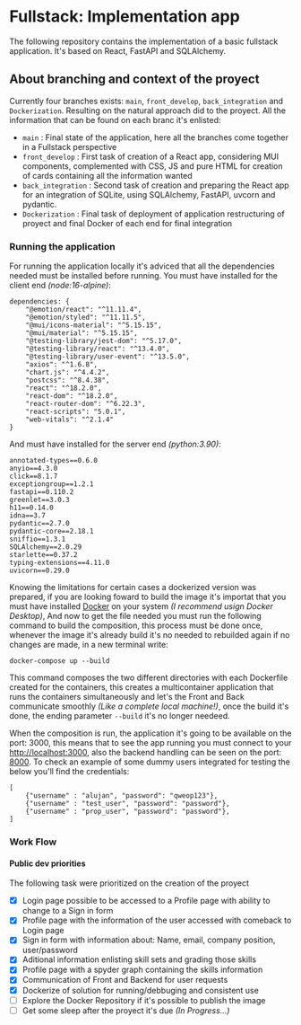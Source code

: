 # Fullstack: Implementation app
The following repository contains the implementation of a basic fullstack application. It's based on React,
FastAPI and SQLAlchemy.

## About branching and context of the proyect
Currently four branches exists: `main`, `front_develop`, `back_integration` and `Dockerization`. Resulting on the natural approach did to the proyect. All the information that can be found on each branc it's enlisted:
- `main` : Final state of the application, here all the branches come together in a Fullstack perspective
- `front_develop` : First task of creation of a React app, considering MUI components, complemented with CSS, JS and pure HTML for creation of cards containing all the information wanted 
- `back_integration` : Second task of creation and preparing the React app for an integration of SQLite, using SQLAlchemy, FastAPI, uvcorn and pydantic.
- `Dockerization` : Final task of deployment of application restructuring of proyect and final Docker of each end for final integration

### Running the application
For running the application locally it's adviced that all the dependencies needed must be installed before running. You must have installed for the client end *(node:16-alpine)*:
```
dependencies: {
    "@emotion/react": "^11.11.4",
    "@emotion/styled": "^11.11.5",
    "@mui/icons-material": "^5.15.15",
    "@mui/material": "^5.15.15",
    "@testing-library/jest-dom": "^5.17.0",
    "@testing-library/react": "^13.4.0",
    "@testing-library/user-event": "^13.5.0",
    "axios": "^1.6.8",
    "chart.js": "^4.4.2",
    "postcss": "^8.4.38",
    "react": "^18.2.0",
    "react-dom": "^18.2.0",
    "react-router-dom": "^6.22.3",
    "react-scripts": "5.0.1",
    "web-vitals": "^2.1.4"
}
```
And must have installed for the server end *(python:3.90)*:
```
annotated-types==0.6.0
anyio==4.3.0
click==8.1.7
exceptiongroup==1.2.1
fastapi==0.110.2
greenlet==3.0.3
h11==0.14.0
idna==3.7
pydantic==2.7.0
pydantic-core==2.18.1
sniffio==1.3.1
SQLAlchemy==2.0.29
starlette==0.37.2
typing-extensions==4.11.0
uvicorn==0.29.0
```

Knowing the limitations for certain cases a dockerized version was prepared, if you are looking foward to build the image it's importat that you must have installed [Docker](https://www.docker.com) on your system *(I recommend usign Docker Desktop)*, And now to get the file needed you must run the following command to build the composition, this process must be done once, whenever the image it's already build it's no needed to rebuilded again if no changes are made, in a new terminal write:
````
docker-compose up --build
````
This command composes the two different directories with each Dockerfile created for the containers, this creates a multicontainer application that runs the containers simultaneously and let's the Front and Back communicate smoothly *(Like a complete local machine!)*, once the build it's done, the ending parameter `--build` it's no longer needeed. 

When the composition is run, the application it's going to be available on the port: 3000, this means that to see the app running you must connect to your [http://localhost:3000](http://localhost:3000/SignIn), also the backend handling can be seen on the port: [8000](http://localhost:8000/docs). To check an example of some dummy users integrated for testing the below you'll find the credentials:
````
[
    {"username" : "alujan", "password": "qweop123"},
    {"username" : "test_user", "password": "password"},
    {"username" : "prop_user", "password": "password"},
]
````

### Work Flow
#### Public dev priorities
The following task were prioritized on the creation of the proyect
- [x] Login page possible to be accessed to a Profile page with ability to change to a Sign in form
- [x] Profile page with the information of the user accessed with comeback to Login page
- [x] Sign in form with information about: Name, email, company position, user/password
- [x] Aditional information enlisting skill sets and grading those skills
- [x] Profile page with a spyder graph containing the skills information
- [x] Communication of Front and Backend for user requests
- [x] Dockerize of solution for running/debbuging and consistent use
- [ ] Explore the Docker Repository if it's possible to publish the image
- [ ] Get some sleep after the proyect it's due *(In Progress...)*
